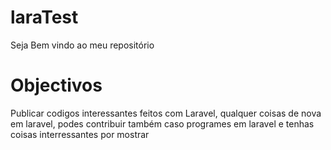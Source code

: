 # laraTest

Seja Bem vindo ao meu repositório

# Objectivos

Publicar codigos interessantes feitos com Laravel, qualquer coisas de nova em laravel, podes contribuir também caso programes em laravel e tenhas coisas interressantes por mostrar

